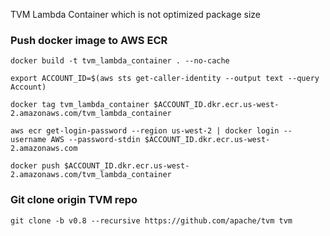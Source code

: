 TVM Lambda Container which is not optimized package size
### Push docker image to AWS ECR
```
docker build -t tvm_lambda_container . --no-cache

export ACCOUNT_ID=$(aws sts get-caller-identity --output text --query Account)

docker tag tvm_lambda_container $ACCOUNT_ID.dkr.ecr.us-west-2.amazonaws.com/tvm_lambda_container

aws ecr get-login-password --region us-west-2 | docker login --username AWS --password-stdin $ACCOUNT_ID.dkr.ecr.us-west-2.amazonaws.com

docker push $ACCOUNT_ID.dkr.ecr.us-west-2.amazonaws.com/tvm_lambda_container
```

### Git clone origin TVM repo
```
git clone -b v0.8 --recursive https://github.com/apache/tvm tvm
```
